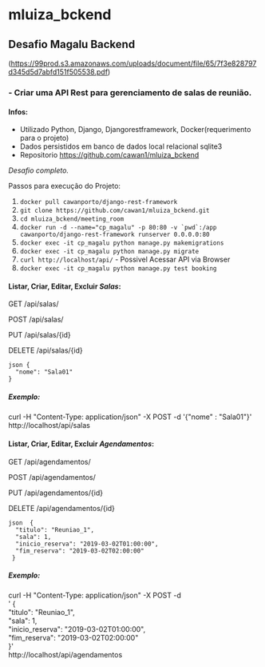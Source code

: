 # mluiza_bckend

## Desafio Magalu Backend 
(https://99prod.s3.amazonaws.com/uploads/document/file/65/7f3e828797d345d5d7abfd151f505538.pdf)

### - Criar uma API Rest para gerenciamento de salas de reunião.

#### Infos:
 - Utilizado Python, Django, Djangorestframework, Docker(requerimento para o projeto)
 - Dados persistidos em banco de dados local relacional sqlite3
 - Repositorio https://github.com/cawan1/mluiza_bckend
 
 *Desafio completo.*
 
 Passos para execução do Projeto:
  
  1. ```docker pull cawanporto/django-rest-framework```
  2. ```git clone https://github.com/cawan1/mluiza_bckend.git```
  3. ```cd mluiza_bckend/meeting_room```
  4. ```docker run -d --name="cp_magalu" -p 80:80 -v `pwd`:/app cawanporto/django-rest-framework runserver 0.0.0.0:80```
  5. ```docker exec -it cp_magalu python manage.py makemigrations```
  6. ```docker exec -it cp_magalu python manage.py migrate```
  7. ```curl http://localhost/api/``` - Possivel Acessar API via Browser
  8. ```docker exec -it cp_magalu python manage.py test booking```
  
  
  #### Listar, Criar, Editar, Excluir *Salas*:
  
  GET /api/salas/
  
  POST /api/salas/
  
  PUT /api/salas/{id}
  
  DELETE /api/salas/{id}
  
  ```
  json {
    "nome": "Sala01" 
  }
  ```
  
  ##### Exemplo: 
  curl -H "Content-Type: application/json" -X POST -d '{"nome" : "Sala01"}' http://localhost/api/salas
    
  #### Listar, Criar, Editar, Excluir *Agendamentos*:
  
  GET /api/agendamentos/
  
  POST /api/agendamentos/
  
  PUT /api/agendamentos/{id}
  
  DELETE /api/agendamentos/{id}
  
  ```
  json  {
    "titulo": "Reuniao_1",
    "sala": 1,
    "inicio_reserva": "2019-03-02T01:00:00",
    "fim_reserva": "2019-03-02T02:00:00"
   }
   ```
   
   ##### Exemplo: 
  curl -H "Content-Type: application/json" -X POST -d \
   ' { \
    "titulo": "Reuniao_1", \
    "sala": 1, \
    "inicio_reserva": "2019-03-02T01:00:00", \
    "fim_reserva": "2019-03-02T02:00:00" \
      }' \
   http://localhost/api/agendamentos
